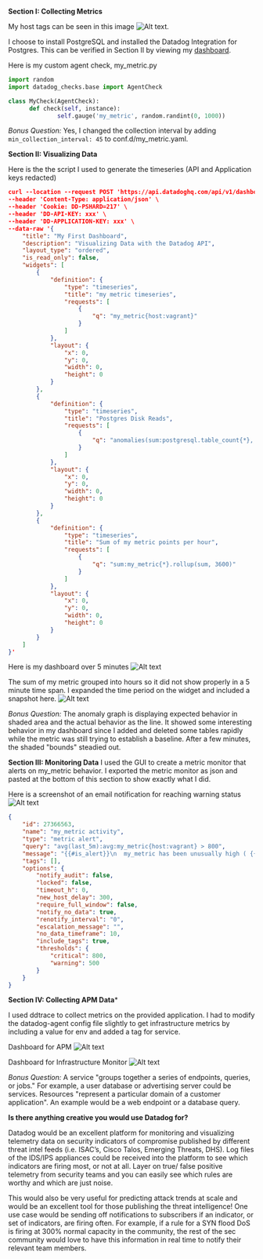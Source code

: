 **Section I: Collecting Metrics**

My host tags can be seen in this image
![Alt text](https://la-psql-zebra.s3.amazonaws.com/host_tag_vagrant.PNG).

I choose to install PostgreSQL and installed the Datadog Integration for Postgres. This can be verified in Section II by viewing my [dashboard](https://la-psql-zebra.s3.amazonaws.com/my_first_dashboard.PNG).

Here is my custom agent check, my_metric.py
```python
import random
import datadog_checks.base import AgentCheck

class MyCheck(AgentCheck):
      def check(self, instance):
              self.gauge('my_metric', random.randint(0, 1000))
```

*Bonus Question:*  Yes, I changed the collection interval by adding `min_collection_interval: 45` to conf.d/my_metric.yaml.

**Section II: Visualizing Data**

Here is the the script I used to generate the timeseries (API and Application keys redacted)
```json
curl --location --request POST 'https://api.datadoghq.com/api/v1/dashboard' \
--header 'Content-Type: application/json' \
--header 'Cookie: DD-PSHARD=217' \
--header 'DD-API-KEY: xxx' \
--header 'DD-APPLICATION-KEY: xxx' \
--data-raw '{
    "title": "My First Dashboard",
    "description": "Visualizing Data with the Datadog API",
    "layout_type": "ordered",
    "is_read_only": false,
    "widgets": [
        {
            "definition": {
                "type": "timeseries",
                "title": "my metric timeseries",
                "requests": [
                    {
                        "q": "my_metric{host:vagrant}"
                    }
                ]
            },
            "layout": {
                "x": 0,
                "y": 0,
                "width": 0,
                "height": 0
            }
        },
        {
            "definition": {
                "type": "timeseries",
                "title": "Postgres Disk Reads",
                "requests": [
                    {
                        "q": "anomalies(sum:postgresql.table_count{*}, '\''basic'\'', 5)"
                    }
                ]
            },
            "layout": {
                "x": 0,
                "y": 0,
                "width": 0,
                "height": 0
            }
        },
        {
            "definition": {
                "type": "timeseries",
                "title": "Sum of my metric points per hour",
                "requests": [
                    {
                        "q": "sum:my_metric{*}.rollup(sum, 3600)"
                    }
                ]
            },
            "layout": {
                "x": 0,
                "y": 0,
                "width": 0,
                "height": 0
            }
        }
    ]
}'
```
Here is my dashboard over 5 minutes
![Alt text](https://la-psql-zebra.s3.amazonaws.com/my_first_dashboard.PNG)

The sum of my metric grouped into hours so it did not show properly in a 5 minute time span. I expanded the time period on the widget and included a snapshot here. 
![Alt text](https://la-psql-zebra.s3.amazonaws.com/Sum_of_metric_per_hr.PNG)

*Bonus Question:* The anomaly graph is displaying expected behavior in shaded area and the actual behavior as the line. It showed some interesting behavior in my dashboard since I added and deleted some tables rapidly while the metric was still trying to establish a baseline. After a few minutes, the shaded "bounds" steadied out. 

**Section III: Monitoring Data**
I used the GUI to create a metric monitor that alerts on my_metric behavior. I exported the metric monitor as json and pasted at the bottom of this section to show exactly what I did. 

Here is a screenshot of an email notification for reaching warning status
![Alt text](https://la-psql-zebra.s3.amazonaws.com/my_metric_warn.PNG)

```json
{
	"id": 27366563,
	"name": "my_metric activity",
	"type": "metric alert",
	"query": "avg(last_5m):avg:my_metric{host:vagrant} > 800",
	"message": "{{#is_alert}}\n  my_metric has been unusually high ( {{value}} ) for {{host.name}} over the past 5 minutes  @eric.kufta@gmail.com \n{{/is_alert}}\n\n{{#is_warning}}\n  my_metric has been above average ( {{value}} ) for {{host.name}} over the past 5 minutes  \n{{/is_warning}}\n\n{{#is_no_data}}\n  my_metric has no data over the past 10 minutes  @eric.kufta@gmail.com \n{{/is_no_data}}",
	"tags": [],
	"options": {
		"notify_audit": false,
		"locked": false,
		"timeout_h": 0,
		"new_host_delay": 300,
		"require_full_window": false,
		"notify_no_data": true,
		"renotify_interval": "0",
		"escalation_message": "",
		"no_data_timeframe": 10,
		"include_tags": true,
		"thresholds": {
			"critical": 800,
			"warning": 500
		}
	}
}
```

**Section IV: Collecting APM Data***

I used ddtrace to collect metrics on the provided application. I had to modify the datadog-agent config file slightly to get infrastructure metrics by including a value for env and added a tag for service.

Dashboard for APM
![Alt text](https://la-psql-zebra.s3.amazonaws.com/apm_dashboard.PNG)

Dashboard for Infrastructure Monitor
![Alt text](https://la-psql-zebra.s3.amazonaws.com/apm_dashboard.PNG)

*Bonus Question:* A service "groups together a series of endpoints, queries, or jobs." For example, a user database or advertising server could be services. Resources "represent a particular domain of a customer application". An example would be a web endpoint or a database query.

**Is there anything creative you would use Datadog for?**

Datadog would be an excellent platform for monitoring and visualizing telemetry data on security indicators of compromise published by different threat intel feeds (i.e. ISAC’s, Cisco Talos, Emerging Threats, DHS). Log files of the IDS/IPS appliances could be received into the platform to see which indicators are firing most, or not at all. Layer on true/ false positive telemetry from security teams and you can easily see which rules are worthy and which are just noise.

This would also be very useful for predicting attack trends at scale and would be an excellent tool for those publishing the threat intelligence! One use case would be sending off notifications to subscribers if an indicator, or set of indicators, are firing often. For example, if a rule for a SYN flood DoS is firing at 300% normal capacity in the community, the rest of the sec community would love to have this information in real time to notify their relevant team members. 

